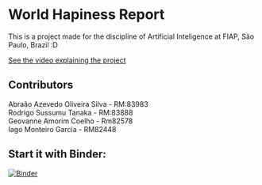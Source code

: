 # World Hapiness Report

This is a project made for the discipline of Artificial Inteligence at FIAP, São Paulo, Brazil :D

[See the video explaining the project](https://youtu.be/ByWNnjQAw_I)

## Contributors

Abraão Azevedo Oliveira Silva - RM:83983\
Rodrigo Sussumu Tanaka - RM:83888\
Geovanne Amorim Coelho - Rm82578\
Iago Monteiro Garcia - RM82448

## Start it with Binder:
[![Binder](https://mybinder.org/badge_logo.svg)](https://mybinder.org/v2/gh/azabraao/world-happiness-report/master)
